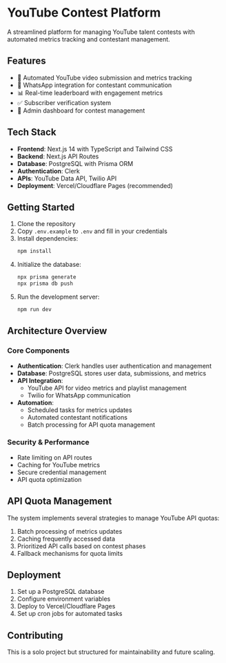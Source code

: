 # YouTube Contest Platform

A streamlined platform for managing YouTube talent contests with automated metrics tracking and contestant management.

## Features

- 🎥 Automated YouTube video submission and metrics tracking
- 📱 WhatsApp integration for contestant communication
- 📊 Real-time leaderboard with engagement metrics
- ✅ Subscriber verification system
- 🎯 Admin dashboard for contest management

## Tech Stack

- **Frontend**: Next.js 14 with TypeScript and Tailwind CSS
- **Backend**: Next.js API Routes
- **Database**: PostgreSQL with Prisma ORM
- **Authentication**: Clerk
- **APIs**: YouTube Data API, Twilio API
- **Deployment**: Vercel/Cloudflare Pages (recommended)

## Getting Started

1. Clone the repository
2. Copy `.env.example` to `.env` and fill in your credentials
3. Install dependencies:
   ```bash
   npm install
   ```
4. Initialize the database:
   ```bash
   npx prisma generate
   npx prisma db push
   ```
5. Run the development server:
   ```bash
   npm run dev
   ```

## Architecture Overview

### Core Components

- **Authentication**: Clerk handles user authentication and management
- **Database**: PostgreSQL stores user data, submissions, and metrics
- **API Integration**:
  - YouTube API for video metrics and playlist management
  - Twilio for WhatsApp communication
- **Automation**:
  - Scheduled tasks for metrics updates
  - Automated contestant notifications
  - Batch processing for API quota management

### Security & Performance

- Rate limiting on API routes
- Caching for YouTube metrics
- Secure credential management
- API quota optimization

## API Quota Management

The system implements several strategies to manage YouTube API quotas:

1. Batch processing of metrics updates
2. Caching frequently accessed data
3. Prioritized API calls based on contest phases
4. Fallback mechanisms for quota limits

## Deployment

1. Set up a PostgreSQL database
2. Configure environment variables
3. Deploy to Vercel/Cloudflare Pages
4. Set up cron jobs for automated tasks

## Contributing

This is a solo project but structured for maintainability and future scaling.
